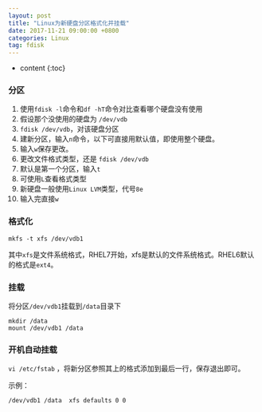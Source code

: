 ```yaml
---
layout: post
title: "Linux为新硬盘分区格式化并挂载"
date: 2017-11-21 09:00:00 +0800 
categories: Linux
tag: fdisk
---
```

* content
{:toc}


### 分区

1. 使用`fdisk -l`命令和`df -hT`命令对比查看哪个硬盘没有使用
2. 假设那个没使用的硬盘为 `/dev/vdb`
3. `fdisk /dev/vdb`，对该硬盘分区
4. 建新分区，输入`n`命令，以下可直接用默认值，即使用整个硬盘。
5. 输入`w`保存更改。
6. 更改文件格式类型，还是 `fdisk /dev/vdb`
7. 默认是第一个分区，输入`t`
8. 可使用`L`查看格式类型
9. 新硬盘一般使用`Linux LVM`类型，代号`8e`
10. 输入完直接`w`


<!-- more -->

### 格式化

```shell
mkfs -t xfs /dev/vdb1
```

其中`xfs`是文件系统格式，RHEL7开始，xfs是默认的文件系统格式。RHEL6默认的格式是`ext4`。

### 挂载

将分区`/dev/vdb1`挂载到`/data`目录下
```shell
mkdir /data
mount /dev/vdb1 /data
```

### 开机自动挂载

`vi /etc/fstab` ，将新分区参照其上的格式添加到最后一行，保存退出即可。

示例：

```shell
/dev/vdb1 /data  xfs defaults 0 0
```
